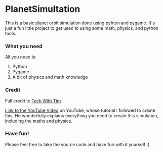 # PlanetSimultation

This is a basic planet orbit simulation done using pyhton and pygame. It's just a fun little project to get used to using some math, physics, and python tools.

### What you need

All you need is:
1. Python
2. Pygame
3. A bit of physics and math knowledge

### Credit

Full credit to [Tech With Tim](http://www.youtube.com/watch?v=WTLPmUHTPqo)

<a href="https://www.youtube.com/watch?v=WTLPmUHTPqo" target="_blank">Link to the YouTube Video</a>
on YouTube, whose tutorial I followed to create this. He wonderfully explains everything you need to create this simulation, including the maths and physics.

### Have fun!

Please feel free to take the source code and have fun with it yourself :)
